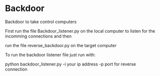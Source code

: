 # Backdoor

Backdoor to take control computers


First run the file Backdoor_listener.py on the local computer to listen for the incomming connections and then

run the file reverse_backdoor.py on the target computer

To run the backdoor listener file just run with: 


python backdoor_listener.py -i your ip address -p port for reverse connection
